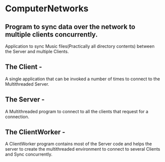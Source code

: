 # ComputerNetworks
## Program to sync data over the network to multiple clients concurrently.

Application to sync Music files(Practically all directory contents) between the Server and multiple Clients.

## The Client -
A single application that can be invoked a number of times to connect to the Multithreaded Server.

## The Server -
A Multithreaded program to connect to all the clients that request for a connection.

## The ClientWorker - 
A ClientWorker program contains most of the Server code and helps the server to create the multithreaded environment to connect to several Clients and Sync concurrently. 
